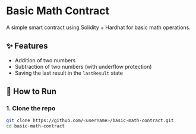 # Basic Math Contract

A simple smart contract using Solidity + Hardhat for basic math operations.

## ✨ Features
- Addition of two numbers
- Subtraction of two numbers (with underflow protection)
- Saving the last result in the `lastResult` state

## 🚀 How to Run

### 1. Clone the repo
```bash
git clone https://github.com/<username>/basic-math-contract.git
cd basic-math-contract

